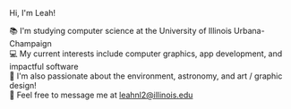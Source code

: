 
Hi, I'm Leah!

📚 I'm studying computer science at the University of Illinois Urbana-Champaign 
<br>💻 My current interests include computer graphics, app development, and impactful software
<br>🌠 I'm also passionate about the environment, astronomy, and art / graphic design!
<br>💬 Feel free to message me at leahnl2@illinois.edu

